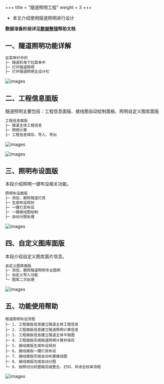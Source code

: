 +++
title = "隧道照明工程"
weight = 3
+++

- 本文介绍使用隧道照明进行设计

**数据准备阶段详见[数据整理](/data/readme.md)帮助文档**

## 一、隧道照明功能详解

```txt
在菜单栏中的
├─ 隧道机电下拉菜单中
├─ 打开隧道照明
├─ 打开隧道照明主设计栏
```

![images](/img/docs/functions/tunnel-lighting/隧道照明主菜单.png)

## 二、工程信息面版

隧道照明主要包括：工程信息面版、接线图自动绘制面板、照明自定义图库面版

```txt
工程信息面版
├─ 隧道主体工程信息
├─ 照明计算
├─ 工程信息保存、导入、导出
```

![images](/img/docs/functions/tunnel-lighting/隧道照明主控面版1.png)

![images](/img/docs/functions/tunnel-lighting/照明计算2.png)

## 三、照明布设面版

本段介绍照明一键布设相关功能。

```txt
照明布设面版
├─ 添加、删除隧道灯具
├─ 生成布设规则
├─ 一键灯具布设
├─ 一键接线图绘制
├─ 自动分图处理
```

![images](/img/docs/functions/tunnel-lighting/照明布设面版3.png)

## 四、自定义图库面版

本段介绍自定义图库面片信息。

```txt
自定义图库面版
├─ 添加、删除隧道照明专业图例
├─ 自定义导入功能
└─ 图库二次处理
```

![images](/img/docs/functions/tunnel-lighting/照明图库功能4.png)

## 五、功能使用帮助

``` tip
隧道照明布设流程
├─ 1. 工程面版信息建立隧道主体工程信息
├─ 2. 工程面版信息建立隧道照明计算信息
├─ 3. 工程面版信息建立隧道主体平面图
├─ 4. 工程面版完成隧道照明计算并保存
├─ 5. 接线面版生成布设规则
├─ 6. 接线面版一键灯具布设
├─ 7. 接线面版完成自动布置接线图
├─ 8. 接线面版完成自动分图
└─ 9. 按照切分好图框完成整合、打印，并闭合校审流程
```

![images](/img/docs/functions/tunnel-lighting/最终成果5.png)
